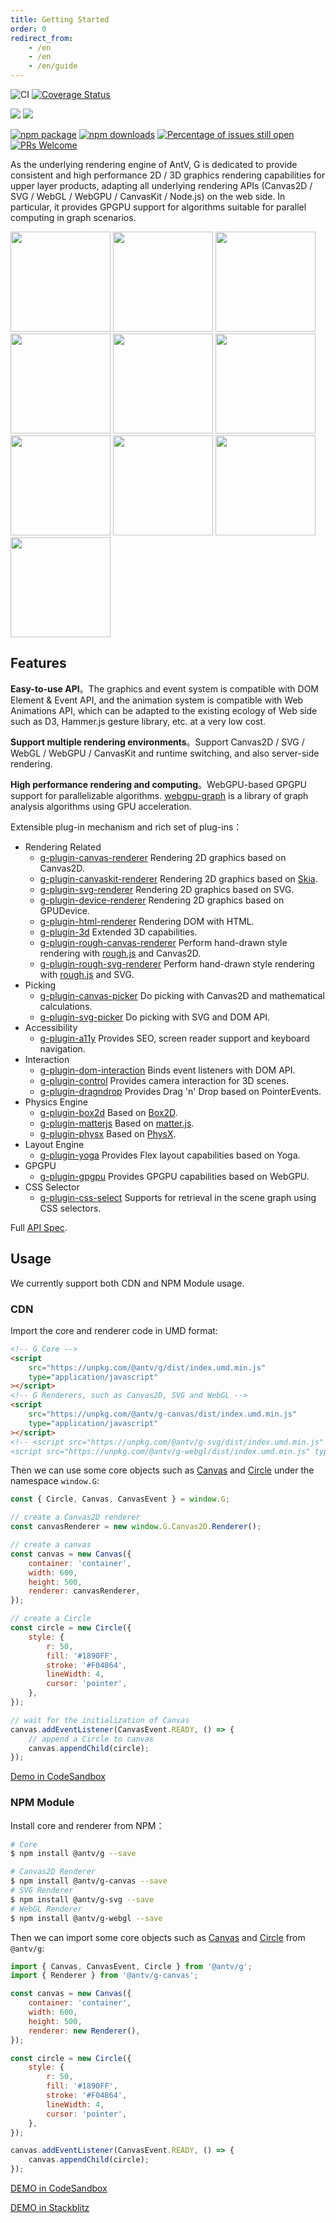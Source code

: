 ```yaml
---
title: Getting Started
order: 0
redirect_from:
    - /en
    - /en
    - /en/guide
---
```


![CI](https://github.com/antvis/g/workflows/CI/badge.svg) [![Coverage Status](https://coveralls.io/repos/github/antvis/g/badge.svg?branch=next)](https://coveralls.io/github/antvis/g?branch=next)

![](https://img.shields.io/badge/language-typescript-blue.svg) ![](https://img.shields.io/badge/license-MIT-000000.svg)

[![npm package](https://img.shields.io/npm/v/@antv/g)](https://www.npmjs.com/package/@antv/g) [![npm downloads](http://img.shields.io/npm/dm/@antv/g)](https://www.npmjs.com/package/@antv/g) [![Percentage of issues still open](http://isitmaintained.com/badge/open/antvis/g.svg)](http://isitmaintained.com/project/antvis/g 'Percentage of issues still open') [![PRs Welcome](https://img.shields.io/badge/PRs-welcome-brightgreen.svg?style=shields)](https://github.com/antvis/g/pulls)

As the underlying rendering engine of AntV, G is dedicated to provide consistent and high performance 2D / 3D graphics rendering capabilities for upper layer products, adapting all underlying rendering APIs (Canvas2D / SVG / WebGL / WebGPU / CanvasKit / Node.js) on the web side. In particular, it provides GPGPU support for algorithms suitable for parallel computing in graph scenarios.

<p>
  <a href="/en/examples/ecosystem/d3#d3-force-directed-graph"><img height="160" src="https://gw.alipayobjects.com/mdn/rms_6ae20b/afts/img/A*PovRRJtsBMIAAAAAAAAAAAAAARQnAQ" /></a>
<a href="/en/examples/ecosystem/d3#d3-barchart"><img height="160" src="https://gw.alipayobjects.com/mdn/rms_6ae20b/afts/img/A*h6vDS6eRVFoAAAAAAAAAAAAAARQnAQ" /></a>
<a href="/en/examples/plugins/rough#rough-d3-barchart"><img height="160" src="https://gw.alipayobjects.com/mdn/rms_6ae20b/afts/img/A*aJaFSrYOLXMAAAAAAAAAAAAAARQnAQ" /></a>
<a href="/en/examples/plugins/yoga#yoga-text"><img height="160" src="https://gw.alipayobjects.com/mdn/rms_6ae20b/afts/img/A*IH1fSJN9fsMAAAAAAAAAAAAAARQnAQ" /></a>
<a href="/en/examples/plugins/physics-engine#box2dt"><img height="160" src="https://gw.alipayobjects.com/mdn/rms_6ae20b/afts/img/A*Qw5OQLGQy_4AAAAAAAAAAAAAARQnAQ" /></a>
<a href="/en/examples/plugins/rough#rough"><img height="160" src="https://gw.alipayobjects.com/mdn/rms_6ae20b/afts/img/A*d4iiS5_3YVIAAAAAAAAAAAAAARQnAQ" /></a>
<a href="/en/examples/plugins/canvaskit#skottie"><img height="160" src="https://gw.alipayobjects.com/mdn/rms_6ae20b/afts/img/A*_usaTqSm6vYAAAAAAAAAAAAAARQnAQ" /></a>
<a href="/en/examples/plugins/canvaskit#canvaskit-particles"><img height="160" src="https://gw.alipayobjects.com/mdn/rms_6ae20b/afts/img/A*919sR5Oxx_kAAAAAAAAAAAAAARQnAQ" /></a>
<a href="/en/examples/3d/geometry#sphere"><img height="160" src="https://gw.alipayobjects.com/mdn/rms_6ae20b/afts/img/A*bsj2S4upLBgAAAAAAAAAAAAAARQnAQ" /></a>
<a href="/en/examples/3d/3d-basic#force-3d"><img height="160" src="https://gw.alipayobjects.com/mdn/rms_6ae20b/afts/img/A*3XFxQKWOeKoAAAAAAAAAAAAAARQnAQ" /></a>

</p>

## Features

**Easy-to-use API**。The graphics and event system is compatible with DOM Element & Event API, and the animation system is compatible with Web Animations API, which can be adapted to the existing ecology of Web side such as D3, Hammer.js gesture library, etc. at a very low cost.

**Support multiple rendering environments**。Support Canvas2D / SVG / WebGL / WebGPU / CanvasKit and runtime switching, and also server-side rendering.

**High performance rendering and computing**。WebGPU-based GPGPU support for parallelizable algorithms. [webgpu-graph](/en/api/gpgpu/webgpu-graph) is a library of graph analysis algorithms using GPU acceleration.

Extensible plug-in mechanism and rich set of plug-ins：

-   Rendering Related
    -   [g-plugin-canvas-renderer](/en/plugins/canvas-renderer) Rendering 2D graphics based on Canvas2D.
    -   [g-plugin-canvaskit-renderer](/en/plugins/canvaskit-renderer) Rendering 2D graphics based on [Skia](https://skia.org/docs/user/modules/quickstart).
    -   [g-plugin-svg-renderer](/en/plugins/svg-renderer) Rendering 2D graphics based on SVG.
    -   [g-plugin-device-renderer](/en/plugins/device-renderer) Rendering 2D graphics based on GPUDevice.
    -   [g-plugin-html-renderer](/en/plugins/html-renderer) Rendering DOM with HTML.
    -   [g-plugin-3d](/en/plugins/3d) Extended 3D capabilities.
    -   [g-plugin-rough-canvas-renderer](/en/plugins/rough-canvas-renderer) Perform hand-drawn style rendering with [rough.js](https://roughjs.com/) and Canvas2D.
    -   [g-plugin-rough-svg-renderer](/en/plugins/rough-svg-renderer) Perform hand-drawn style rendering with [rough.js](https://roughjs.com/) and SVG.
-   Picking
    -   [g-plugin-canvas-picker](/en/plugins/canvas-picker) Do picking with Canvas2D and mathematical calculations.
    -   [g-plugin-svg-picker](/en/plugins/svg-picker) Do picking with SVG and DOM API.
-   Accessibility
    -   [g-plugin-a11y](/en/plugins/a11y) Provides SEO, screen reader support and keyboard navigation.
-   Interaction
    -   [g-plugin-dom-interaction](/en/plugins/dom-interaction) Binds event listeners with DOM API.
    -   [g-plugin-control](/en/plugins/control) Provides camera interaction for 3D scenes.
    -   [g-plugin-dragndrop](/en/plugins/dragndrop) Provides Drag 'n' Drop based on PointerEvents.
-   Physics Engine
    -   [g-plugin-box2d](/en/plugins/box2d) Based on [Box2D](https://box2d.org/).
    -   [g-plugin-matterjs](/en/plugins/matterjs) Based on [matter.js](https://brm.io/matter-js/).
    -   [g-plugin-physx](/en/plugins/physx) Based on [PhysX](https://developer.nvidia.com/physx-sdk).
-   Layout Engine
    -   [g-plugin-yoga](/en/plugins/yoga) Provides Flex layout capabilities based on Yoga.
-   GPGPU
    -   [g-plugin-gpgpu](/en/plugins/gpgpu) Provides GPGPU capabilities based on WebGPU.
-   CSS Selector
    -   [g-plugin-css-select](/en/plugins/css-select) Supports for retrieval in the scene graph using CSS selectors.

Full [API Spec](/api.html).

## Usage

We currently support both CDN and NPM Module usage.

### CDN

Import the core and renderer code in UMD format:

```html
<!-- G Core -->
<script
    src="https://unpkg.com/@antv/g/dist/index.umd.min.js"
    type="application/javascript"
></script>
<!-- G Renderers, such as Canvas2D, SVG and WebGL -->
<script
    src="https://unpkg.com/@antv/g-canvas/dist/index.umd.min.js"
    type="application/javascript"
></script>
<!-- <script src="https://unpkg.com/@antv/g-svg/dist/index.umd.min.js" type="application/javascript"></script>
<script src="https://unpkg.com/@antv/g-webgl/dist/index.umd.min.js" type="application/javascript"></script> -->
```

Then we can use some core objects such as [Canvas](/en/api/canvas) and [Circle](/en/api/basic/circle) under the namespace `window.G`:

```js
const { Circle, Canvas, CanvasEvent } = window.G;

// create a Canvas2D renderer
const canvasRenderer = new window.G.Canvas2D.Renderer();

// create a canvas
const canvas = new Canvas({
    container: 'container',
    width: 600,
    height: 500,
    renderer: canvasRenderer,
});

// create a Circle
const circle = new Circle({
    style: {
        r: 50,
        fill: '#1890FF',
        stroke: '#F04864',
        lineWidth: 4,
        cursor: 'pointer',
    },
});

// wait for the initialization of Canvas
canvas.addEventListener(CanvasEvent.READY, () => {
    // append a Circle to canvas
    canvas.appendChild(circle);
});
```

[Demo in CodeSandbox](https://codesandbox.io/s/yi-umd-xing-shi-shi-yong-g-701x5?file=/index.js)

### NPM Module

Install core and renderer from NPM：

```bash
# Core
$ npm install @antv/g --save

# Canvas2D Renderer
$ npm install @antv/g-canvas --save
# SVG Renderer
$ npm install @antv/g-svg --save
# WebGL Renderer
$ npm install @antv/g-webgl --save
```

Then we can import some core objects such as [Canvas](/en/api/canvas) and [Circle](/en/api/basic/circle) from `@antv/g`:

```js
import { Canvas, CanvasEvent, Circle } from '@antv/g';
import { Renderer } from '@antv/g-canvas';

const canvas = new Canvas({
    container: 'container',
    width: 600,
    height: 500,
    renderer: new Renderer(),
});

const circle = new Circle({
    style: {
        r: 50,
        fill: '#1890FF',
        stroke: '#F04864',
        lineWidth: 4,
        cursor: 'pointer',
    },
});

canvas.addEventListener(CanvasEvent.READY, () => {
    canvas.appendChild(circle);
});
```

[DEMO in CodeSandbox](https://codesandbox.io/s/yi-npm-module-xing-shi-shi-yong-g-wjfux?file=/index.js)

[DEMO in Stackblitz](https://stackblitz.com/edit/vitejs-vite-nnas74?file=src/main.ts)
